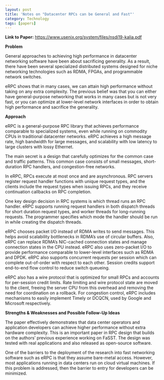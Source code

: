 ```yaml
---
layout: post
title: 'Notes on "Datacenter RPCs can be General and Fast"'
category: Technology
tags: [papers]
---
```


**Link to Paper:** <https://www.usenix.org/system/files/nsdi19-kalia.pdf>

**Problem**

General approaches to achieving high performance in datacenter networking software have been about sacrificing generality. As a result, there have been several specialized distributed systems designed for niche networking technologies such as RDMA, FPGAs, and programmable network switches.

eRPC shows that in many cases, we can attain high performance without taking on any extra complexity. The previous belief was that you can either have general-purpose networking that works in many cases but is not very fast, or you can optimize at lower-level network interfaces in order to obtain high performance and sacrifice the generality.

**Approach**

eRPC is a general-purpose RPC library that achieves performance comparable to specialized systems, even while running on commodity CPUs in traditional datacenter networks. eRPC achieves a high message rate, high bandwidth for large messages, and scalability with low latency to large clusters with lossy Ethernet.

The main secret is a design that carefully optimizes for the common case and traffic patterns. This common case consists of small messages, short-duration RPC handlers, and congestion-free networks.

In eRPC, RPCs execute at most once and are asynchronous. RPC servers register request handler functions with unique request types, and the clients include the request types when issuing RPCs, and they receive continuation callbacks on RPC completion.

One key design decision in RPC systems is which thread runs an RPC handler. eRPC supports running request handlers in both dispatch threads for short duration request types, and worker threads for long-running requests. The programmer specifies which mode the handler should be run in while creating the dispatch threads.

eRPC chooses packet I/O instead of RDMA writes to send messages. This helps avoid scalability bottlenecks in RDMA’s use of circular buffers. Also, eRPC can replace RDMA’s NIC-cached connection states and manage connection states in the CPU instead. eRPC also uses zero-packet I/O to provide performance comparable to lower-level interfaces such as RDMA and DPDK. eRPC also supports concurrent requests per session which can complete out-of-order with respect to each other. Session credits support end-to-end flow control to reduce switch queueing.

eRPC also has a wire protocol that is optimized for small RPCs and accounts for per-session credit limits. Rate limiting and wire protocol state are moved to the client, freeing the server CPU from this overhead and removing the need for coordination on a rollback. For congestion control, eRPC includes mechanisms to easily implement Timely or DCQCN, used by Google and Microsoft respectively.

**Strengths & Weaknesses and Possible Follow-Up Ideas**

The paper effectively demonstrates that data center operators and application developers can achieve higher performance without extra hardware complexity. This is an important paper in RPC design that builds on the authors’ previous experience working on FaSST. The design was tested with real applications and also released as open-source software.

One of the barriers to the deployment of the research into fast networking software such as eRPC is that they assume bare-metal access. However, most applications running in data centers run on cloud virtual machines. If this problem is addressed, then the barrier to entry for developers can be minimized.
